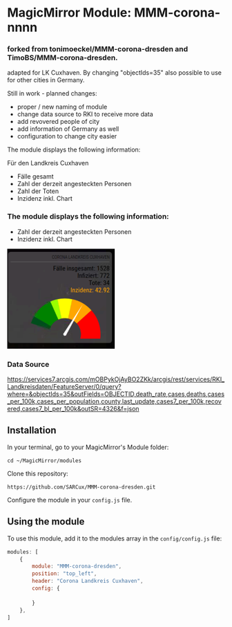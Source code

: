 # MagicMirror Module: MMM-corona-nnnn 

### forked from tonimoeckel/MMM-corona-dresden and  TimoBS/MMM-corona-dresden.

adapted for LK Cuxhaven. By changing "objectIds=35" also possible to use for other cities in Germany.

Still in work - planned changes:

*    proper / new naming of module
*    change data source to RKI to receive more data
*    add revovered people of city
*    add information of Germany as well
*    configuration to change city easier

The module displays the following information:

Für den Landkreis Cuxhaven

*    Fälle gesamt
*    Zahl der derzeit angesteckten Personen
*    Zahl der Toten
*    Inzidenz inkl. Chart


### The module displays the following information:

* Zahl der derzeit angesteckten Personen
* Inzidenz inkl. Chart

![screenshot](https://raw.githubusercontent.com/SARCux/MMM-corona-dresden/main/screenshot/Corona%20LK%20Cuxhaven.png)


### Data Source
https://services7.arcgis.com/mOBPykOjAyBO2ZKk/arcgis/rest/services/RKI_Landkreisdaten/FeatureServer/0/query?where=&objectIds=35&outFields=OBJECTID,death_rate,cases,deaths,cases_per_100k,cases_per_population,county,last_update,cases7_per_100k,recovered,cases7_bl_per_100k&outSR=4326&f=json


## Installation

In your terminal, go to your MagicMirror's Module folder:
````
cd ~/MagicMirror/modules
````

Clone this repository:
````
https://github.com/SARCux/MMM-corona-dresden.git
````


Configure the module in your `config.js` file.

## Using the module

To use this module, add it to the modules array in the `config/config.js` file:
````javascript
modules: [
    {
        module: "MMM-corona-dresden",
        position: "top_left",
        header: "Corona Landkreis Cuxhaven",
        config: {
            
        }
    },
]
````
